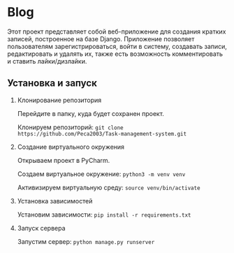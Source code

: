 # Blog

Этот проект представляет собой веб-приложение для создания кратких записей, построенное на базе Django. Приложение позволяет пользователям зарегистрироваться, войти в систему, создавать записи, редактировать и удалять их, также есть возможность комментировать и ставить лайки/дизлайки. 

## Установка и запуск

1. Клонирование репозитория

   Перейдите в папку, куда будет сохранен проект.
   
   Клонируем репозиторий:   `git clone https://github.com/Peca2003/Task-management-system.git`

2. Создание виртуального окружения

   Открываем проект в PyCharm.

   Создаем виртуальное окружение:   `python3 -m venv venv`

   Активизируем виртуальную среду:   `source venv/bin/activate`
   
3. Установка зависимостей

   Установим зависимости:   `pip install -r requirements.txt`
   
4. Запуск сервера

   Запустим сервер:   `python manage.py runserver`
